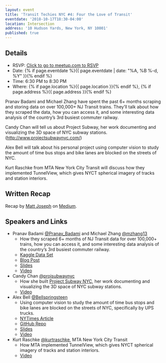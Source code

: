 ```yaml
---
layout: event
title: 'Transit Techies NYC #4: Four the Love of Transit'
eventdate: '2018-10-17T18:30-04:00'
location: Intersection
address: '10 Hudson Yards, New York, NY 10001'
published: true
---
```


## Details

- RSVP: [Click to go to meetup.com to RSVP](https://www.meetup.com/Transit-Techies-NYC/events/254580357/)
- Date: {% if page.eventdate %}{{ page.eventdate | date: "%A, %B %-d, %Y" }}{% endif %}
- Time: 6:30 PM to 8:30 PM
- Where: {% if page.location %}{{ page.location }}{% endif %}, {% if page.address %}{{ page.address }}{% endif %}

Pranav Badami and Michael Zhang have spent the past 6+ months scraping and storing data on over 100,000+ NJ Transit trains. They’ll talk about how they scraped the data, how you can access it, and some interesting data analysis of the country’s 3rd busiest commuter railway.

Candy Chan will tell us about Project Subway, her work documenting and visualizing the 3D space of NYC subway stations. (http://www.projectsubwaynyc.com/)

Alex Bell will talk about his personal project using computer vision to study the amount of time bus stops and bike lanes are blocked on the streets of NYC.

Kurt Raschke from MTA New York City Transit will discuss how they implemented TunnelView, which gives NYCT spherical imagery of tracks and station interiors.

## Written Recap

Recap by [Matt Joseph](https://twitter.com/mattjoseph0) on [Medium](https://medium.com/@mattjoseph/recap-transit-techies-nyc-4-four-the-love-of-transit-317b6fcb8a31).

## Speakers and Links

- Pranav Badami [@Pranav_Badami](https://twitter.com/Pranav_Badami) and Michael Zhang [@mzhang13](https://twitter.com/mzhang13)
  - How they scraped 6+ months of NJ Transit data for over 100,000+ trains, how you can access it, and some interesting data analysis of the country’s 3rd busiest commuter railway.
  - [Kaggle Data Set](https://www.kaggle.com/pranavbadami/nj-transit-amtrak-nec-performance)
  - [Blog Post](https://towardsdatascience.com/the-5-stages-of-a-system-breakdown-on-nj-transit-8258127e31e9)
  - [Slides](/presentations/2018-10-17_BadamiZhang_NJTransit.pdf)
  - [Video](https://www.youtube.com/watch?v=-IdTpH_ZvXw)
- Candy Chan [@projsubwaynyc](https://twitter.com/projsubwaynyc)
  - How she built [Project Subway NYC](http://www.projectsubwaynyc.com/), her work documenting and visualizing the 3D space of NYC subway stations.
  - [Video](https://www.youtube.com/watch?v=Roc-U1eG5ow)
- Alex Bell [@Bellspringsteen](https://twitter.com/Bellspringsteen)
  - Using computer vision to study the amount of time bus stops and bike lanes are blocked on the streets of NYC, specifically by UPS trucks.
  - [NYTimes Article](https://www.nytimes.com/2018/03/15/nyregion/bike-lane-blocked-new-york.html)
  - [GitHub Repo](https://github.com/Bellspringsteen/OurCamera)
  - [Slides](/presentations/2018-10-17_Bell_StatusQuoEverythingSucks.pdf)
  - [Video](https://www.youtube.com/watch?v=ZGPltKDUhUU)
- Kurt Raschke [@kurtraschke](https://twitter.com/kurtraschke), MTA New York City Transit
  - How MTA implemented TunnelView, which gives NYCT spherical imagery of tracks and station interiors.
  - [Video](https://www.youtube.com/watch?v=JWaIHlogYIc)
